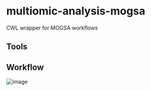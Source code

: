 # multiomic-analysis-mogsa
CWL wrapper for MOGSA workflows  
  
## Tools  

## Workflow  
  
![image](https://user-images.githubusercontent.com/7877261/119197955-93873e80-ba56-11eb-97f8-752cc21e2578.png)

